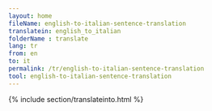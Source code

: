 ```yaml
---
layout: home
fileName: english-to-italian-sentence-translation
translatein: english_to_italian
folderName : translate
lang: tr
from: en
to: it
permalink: /tr/english-to-italian-sentence-translation
tool: english-to-italian-sentence-translation
---
```

{% include section/translateinto.html %}